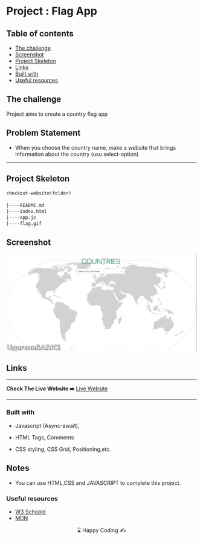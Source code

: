 
# Project : Flag App

## Table of contents

  - [The challenge](#the-challenge)
  - [Screenshot](#screenshot)
  - [Project Skeleton ](#project-skeleton)
  - [Links](#links)
  - [Built with](#built-with)
  - [Useful resources](#useful-resources)



## The challenge
Project aims to create a country flag app

## Problem Statement

- When you choose the country name, make a website that brings information about the country (usu select-option)
<hr>



## Project Skeleton 

```
checkout-website(folder)

|----README.md                   
|----index.html  
|----app.js
|----flag.gif

```

## Screenshot
<p align="center">
<a href="https://js-flag-app-us.netlify.app/"><img src="flag.gif" alt="gif"></a>
</p>



## Links
<hr>
<b>Check The Live Website ➡️</b> <a href="https://js-flag-app-us.netlify.app/">Live Website</a>
<hr>

### Built with

- Javascript (Async-await), 

- HTML Tags, Comments

- CSS styling, CSS Grid, Positioning,etc.


## Notes

- You can use HTML,CSS and JAVASCRIPT to complete this project.

### Useful resources

- [W3 Schoold](https://www.w3schools.com/) 
- [MDN](https://developer.mozilla.org/en-US/) 







<center> &#8987; Happy Coding  &#9997; </center>
